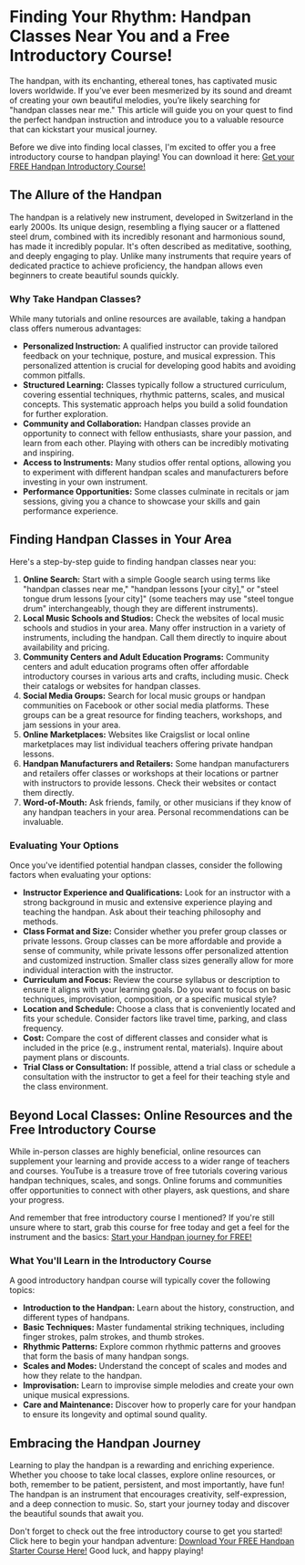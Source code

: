 # Finding Your Rhythm: Handpan Classes Near You and a Free Introductory Course!

The handpan, with its enchanting, ethereal tones, has captivated music lovers worldwide.  If you’ve ever been mesmerized by its sound and dreamt of creating your own beautiful melodies, you’re likely searching for "handpan classes near me."  This article will guide you on your quest to find the perfect handpan instruction and introduce you to a valuable resource that can kickstart your musical journey.

Before we dive into finding local classes, I'm excited to offer you a free introductory course to handpan playing!  You can download it here: [Get your FREE Handpan Introductory Course!](https://udemywork.com/handpan-classes-near-me)

## The Allure of the Handpan

The handpan is a relatively new instrument, developed in Switzerland in the early 2000s. Its unique design, resembling a flying saucer or a flattened steel drum, combined with its incredibly resonant and harmonious sound, has made it incredibly popular. It's often described as meditative, soothing, and deeply engaging to play. Unlike many instruments that require years of dedicated practice to achieve proficiency, the handpan allows even beginners to create beautiful sounds quickly.

### Why Take Handpan Classes?

While many tutorials and online resources are available, taking a handpan class offers numerous advantages:

*   **Personalized Instruction:** A qualified instructor can provide tailored feedback on your technique, posture, and musical expression. This personalized attention is crucial for developing good habits and avoiding common pitfalls.
*   **Structured Learning:** Classes typically follow a structured curriculum, covering essential techniques, rhythmic patterns, scales, and musical concepts. This systematic approach helps you build a solid foundation for further exploration.
*   **Community and Collaboration:** Handpan classes provide an opportunity to connect with fellow enthusiasts, share your passion, and learn from each other. Playing with others can be incredibly motivating and inspiring.
*   **Access to Instruments:** Many studios offer rental options, allowing you to experiment with different handpan scales and manufacturers before investing in your own instrument.
*   **Performance Opportunities:** Some classes culminate in recitals or jam sessions, giving you a chance to showcase your skills and gain performance experience.

## Finding Handpan Classes in Your Area

Here's a step-by-step guide to finding handpan classes near you:

1.  **Online Search:** Start with a simple Google search using terms like "handpan classes near me," "handpan lessons [your city]," or "steel tongue drum lessons [your city]" (some teachers may use "steel tongue drum" interchangeably, though they are different instruments).
2.  **Local Music Schools and Studios:** Check the websites of local music schools and studios in your area. Many offer instruction in a variety of instruments, including the handpan. Call them directly to inquire about availability and pricing.
3.  **Community Centers and Adult Education Programs:** Community centers and adult education programs often offer affordable introductory courses in various arts and crafts, including music. Check their catalogs or websites for handpan classes.
4.  **Social Media Groups:** Search for local music groups or handpan communities on Facebook or other social media platforms. These groups can be a great resource for finding teachers, workshops, and jam sessions in your area.
5.  **Online Marketplaces:** Websites like Craigslist or local online marketplaces may list individual teachers offering private handpan lessons.
6.  **Handpan Manufacturers and Retailers:** Some handpan manufacturers and retailers offer classes or workshops at their locations or partner with instructors to provide lessons. Check their websites or contact them directly.
7.  **Word-of-Mouth:** Ask friends, family, or other musicians if they know of any handpan teachers in your area. Personal recommendations can be invaluable.

### Evaluating Your Options

Once you've identified potential handpan classes, consider the following factors when evaluating your options:

*   **Instructor Experience and Qualifications:** Look for an instructor with a strong background in music and extensive experience playing and teaching the handpan. Ask about their teaching philosophy and methods.
*   **Class Format and Size:** Consider whether you prefer group classes or private lessons. Group classes can be more affordable and provide a sense of community, while private lessons offer personalized attention and customized instruction. Smaller class sizes generally allow for more individual interaction with the instructor.
*   **Curriculum and Focus:** Review the course syllabus or description to ensure it aligns with your learning goals. Do you want to focus on basic techniques, improvisation, composition, or a specific musical style?
*   **Location and Schedule:** Choose a class that is conveniently located and fits your schedule. Consider factors like travel time, parking, and class frequency.
*   **Cost:** Compare the cost of different classes and consider what is included in the price (e.g., instrument rental, materials). Inquire about payment plans or discounts.
*   **Trial Class or Consultation:** If possible, attend a trial class or schedule a consultation with the instructor to get a feel for their teaching style and the class environment.

## Beyond Local Classes: Online Resources and the Free Introductory Course

While in-person classes are highly beneficial, online resources can supplement your learning and provide access to a wider range of teachers and courses. YouTube is a treasure trove of free tutorials covering various handpan techniques, scales, and songs. Online forums and communities offer opportunities to connect with other players, ask questions, and share your progress.

And remember that free introductory course I mentioned? If you're still unsure where to start, grab this course for free today and get a feel for the instrument and the basics: [Start your Handpan journey for FREE!](https://udemywork.com/handpan-classes-near-me)

### What You'll Learn in the Introductory Course

A good introductory handpan course will typically cover the following topics:

*   **Introduction to the Handpan:** Learn about the history, construction, and different types of handpans.
*   **Basic Techniques:** Master fundamental striking techniques, including finger strokes, palm strokes, and thumb strokes.
*   **Rhythmic Patterns:** Explore common rhythmic patterns and grooves that form the basis of many handpan songs.
*   **Scales and Modes:** Understand the concept of scales and modes and how they relate to the handpan.
*   **Improvisation:** Learn to improvise simple melodies and create your own unique musical expressions.
*   **Care and Maintenance:** Discover how to properly care for your handpan to ensure its longevity and optimal sound quality.

## Embracing the Handpan Journey

Learning to play the handpan is a rewarding and enriching experience. Whether you choose to take local classes, explore online resources, or both, remember to be patient, persistent, and most importantly, have fun! The handpan is an instrument that encourages creativity, self-expression, and a deep connection to music. So, start your journey today and discover the beautiful sounds that await you.

Don't forget to check out the free introductory course to get you started! Click here to begin your handpan adventure: [Download Your FREE Handpan Starter Course Here!](https://udemywork.com/handpan-classes-near-me) Good luck, and happy playing!
